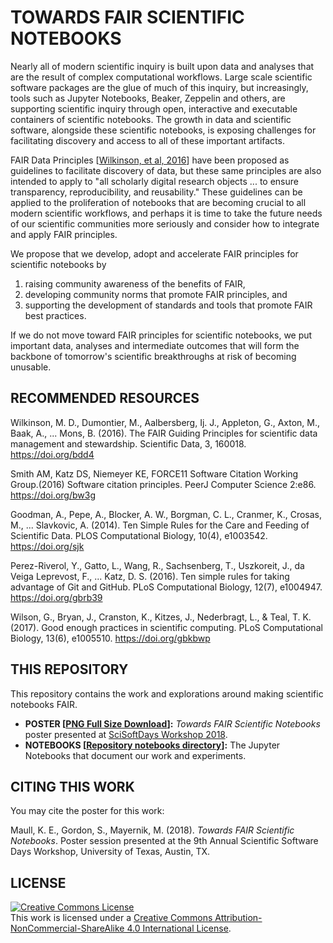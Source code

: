 # TOWARDS FAIR SCIENTIFIC NOTEBOOKS

Nearly all of modern scientific inquiry is built upon data and analyses that are the result of complex computational workflows.  Large scale scientific software packages are the glue of much of this inquiry, but increasingly, tools such as Jupyter Notebooks, Beaker, Zeppelin and others, are supporting scientific inquiry through open, interactive and executable containers of scientific notebooks.  The growth in data and scientific software, alongside these scientific notebooks, is exposing challenges for facilitating discovery and access to all of these important artifacts. 


FAIR Data Principles [[Wilkinson, et al, 2016](http://doi.org/10.1038/sdata.2016.18)] have been proposed as guidelines to facilitate discovery of data, but these same principles are also intended to apply to "all scholarly digital research objects ... to ensure transparency, reproducibility, and reusability."  These guidelines can be applied to the proliferation of notebooks that are becoming crucial to all modern scientific workflows, and perhaps it is time to take the future needs of our scientific communities more seriously and consider how to integrate and apply FAIR principles.

We propose that we develop, adopt and accelerate FAIR principles for scientific notebooks by 

1. raising community awareness of the benefits of FAIR, 
1. developing community norms that promote FAIR principles, and 
1. supporting the development of standards and tools that promote FAIR best practices.  

If we do not move toward FAIR principles for scientific notebooks, we put important data, analyses and intermediate outcomes that will form the backbone of tomorrow's scientific breakthroughs at risk of becoming unusable.

## RECOMMENDED RESOURCES
Wilkinson, M. D., Dumontier, M., Aalbersberg, Ij. J., Appleton, G., Axton, M., Baak, A., ... Mons, B. (2016). The FAIR Guiding Principles for scientific data management and stewardship. Scientific Data, 3, 160018. https://doi.org/bdd4

Smith AM, Katz DS, Niemeyer KE, FORCE11 Software Citation Working Group.(2016) Software citation principles. PeerJ Computer Science 2:e86. https://doi.org/bw3g

Goodman, A., Pepe, A., Blocker, A. W., Borgman, C. L., Cranmer, K., Crosas, M., ... Slavkovic, A. (2014). Ten Simple Rules for the Care and Feeding of Scientific Data. PLOS Computational Biology, 10(4), e1003542. https://doi.org/sjk

Perez-Riverol, Y., Gatto, L., Wang, R., Sachsenberg, T., Uszkoreit, J., da Veiga Leprevost, F., ... Katz, D. S. (2016). Ten simple rules for taking advantage of Git and GitHub. PLoS Computational Biology, 12(7), e1004947. https://doi.org/gbrb39

Wilson, G., Bryan, J., Cranston, K., Kitzes, J., Nederbragt, L., & Teal, T. K. (2017). Good enough practices in scientific computing. PLoS Computational Biology, 13(6), e1005510. https://doi.org/gbkbwp


## THIS REPOSITORY

This repository contains the work and explorations around making scientific notebooks FAIR.

* **POSTER [[PNG Full Size Download](./poster/SCISOFTDAYS_04262018_FAIR_Notebooks_FINAL_42x28.png)]:** _Towards FAIR Scientific Notebooks_ poster presented at [SciSoftDays Workshop 2018](http://scisoftdays.org).
* **NOTEBOOKS [[Repository notebooks directory](./notebooks)]:** The Jupyter Notebooks that document our work and experiments.

## CITING THIS WORK

You may cite the poster for this work:

Maull, K. E., Gordon, S., Mayernik, M. (2018). _Towards FAIR Scientific Notebooks_. Poster session presented at the 9th Annual Scientific Software Days Workshop, University of Texas, Austin, TX.

## LICENSE
<a rel="license" href="http://creativecommons.org/licenses/by-nc-sa/4.0/"><img alt="Creative Commons License" style="border-width:0" src="https://i.creativecommons.org/l/by-nc-sa/4.0/88x31.png" /></a><br />This work is licensed under a <a rel="license" href="http://creativecommons.org/licenses/by-nc-sa/4.0/">Creative Commons Attribution-NonCommercial-ShareAlike 4.0 International License</a>.


